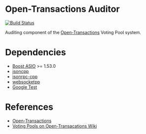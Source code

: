 Open-Transactions Auditor
=========================

[![Build Status](https://travis-ci.org/monetas/opentxs-auditor.svg?branch=develop)](https://travis-ci.org/monetas/opentxs-auditor)

Auditing component of the [Open-Transactions](http://opentransactions.org) Voting Pool system.

Dependencies
============

* [Boost ASIO](http://www.boost.org) >= 1.53.0
* [jsoncpp](https://github.com/monetas/JsonCpp)
* [jsonrpc-cpp](https://github.com/monetas/JsonRpc-Cpp)
* [websocketpp](https://github.com/monetas/websocketpp)
* [Google Test](https://code.google.com/p/googletest/)

References
==========

* [Open-Transactions](http://opentransactions.org/)
* [Voting Pools on Open-Transacations Wiki](http://opentransactions.org/wiki/index.php?title=Voting_Pools)

